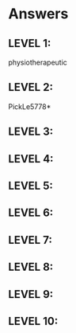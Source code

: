 # Answers

## LEVEL 1:
physiotherapeutic

## LEVEL 2: 
PickLe5778*

## LEVEL 3:

## LEVEL 4:

## LEVEL 5:

## LEVEL 6:

## LEVEL 7:

## LEVEL 8:

## LEVEL 9:

## LEVEL 10:
